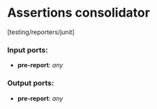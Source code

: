 # Assertions consolidator

[testing/reporters/junit]

### Input ports:

* __pre-report__: _any_



### Output ports:

* __pre-report__: _any_



